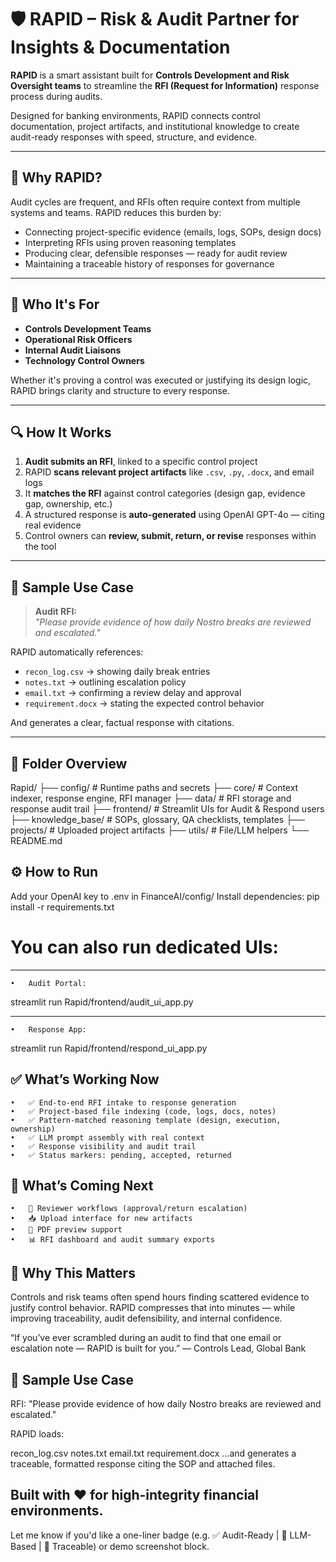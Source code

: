 # 🛡️ RAPID – Risk & Audit Partner for Insights & Documentation

**RAPID** is a smart assistant built for **Controls Development and Risk Oversight teams** to streamline the **RFI (Request for Information)** response process during audits.

Designed for banking environments, RAPID connects control documentation, project artifacts, and institutional knowledge to create audit-ready responses with speed, structure, and evidence.

---

## 🎯 Why RAPID?

Audit cycles are frequent, and RFIs often require context from multiple systems and teams. RAPID reduces this burden by:

- Connecting project-specific evidence (emails, logs, SOPs, design docs)
- Interpreting RFIs using proven reasoning templates
- Producing clear, defensible responses — ready for audit review
- Maintaining a traceable history of responses for governance

---

## 💼 Who It's For

- **Controls Development Teams**  
- **Operational Risk Officers**  
- **Internal Audit Liaisons**  
- **Technology Control Owners**  

Whether it's proving a control was executed or justifying its design logic, RAPID brings clarity and structure to every response.

---

## 🔍 How It Works

1. **Audit submits an RFI**, linked to a specific control project  
2. RAPID **scans relevant project artifacts** like `.csv`, `.py`, `.docx`, and email logs  
3. It **matches the RFI** against control categories (design gap, evidence gap, ownership, etc.)  
4. A structured response is **auto-generated** using OpenAI GPT-4o — citing real evidence  
5. Control owners can **review, submit, return, or revise** responses within the tool

---

## 🧪 Sample Use Case

> **Audit RFI:**  
> _"Please provide evidence of how daily Nostro breaks are reviewed and escalated."_  

RAPID automatically references:
- `recon_log.csv` → showing daily break entries  
- `notes.txt` → outlining escalation policy  
- `email.txt` → confirming a review delay and approval  
- `requirement.docx` → stating the expected control behavior  

And generates a clear, factual response with citations.

---

## 📁 Folder Overview

Rapid/
├── config/                 # Runtime paths and secrets
├── core/                  # Context indexer, response engine, RFI manager
├── data/                  # RFI storage and response audit trail
├── frontend/              # Streamlit UIs for Audit & Respond users
├── knowledge_base/        # SOPs, glossary, QA checklists, templates
├── projects/              # Uploaded project artifacts
├── utils/                 # File/LLM helpers
└── README.md

## ⚙️ How to Run
Add your OpenAI key to .env in FinanceAI/config/
Install dependencies:
pip install -r requirements.txt

# You can also run dedicated UIs:

---
    •	Audit Portal:
streamlit run Rapid/frontend/audit_ui_app.py

---
	•	Response App:
streamlit run Rapid/frontend/respond_ui_app.py


## ✅ What’s Working Now
	•	✅ End-to-end RFI intake to response generation
	•	✅ Project-based file indexing (code, logs, docs, notes)
	•	✅ Pattern-matched reasoning template (design, execution, ownership)
	•	✅ LLM prompt assembly with real context
	•	✅ Response visibility and audit trail
	•	✅ Status markers: pending, accepted, returned

## 🔮 What’s Coming Next
	•	🔁 Reviewer workflows (approval/return escalation)
	•	📥 Upload interface for new artifacts
	•	📄 PDF preview support
	•	📊 RFI dashboard and audit summary exports

## 🏦 Why This Matters

Controls and risk teams often spend hours finding scattered evidence to justify control behavior. RAPID compresses that into minutes — while improving traceability, audit defensibility, and internal confidence.

“If you’ve ever scrambled during an audit to find that one email or escalation note — RAPID is built for you.”
— Controls Lead, Global Bank

## 🧪 Sample Use Case
RFI: "Please provide evidence of how daily Nostro breaks are reviewed and escalated."

RAPID loads:

recon_log.csv
notes.txt
email.txt
requirement.docx
...and generates a traceable, formatted response citing the SOP and attached files.


Built with ❤️ for high-integrity financial environments.
---

Let me know if you'd like a one-liner badge (e.g. ✅ Audit-Ready | 🔁 LLM-Based | 📂 Traceable) or demo screenshot block.

